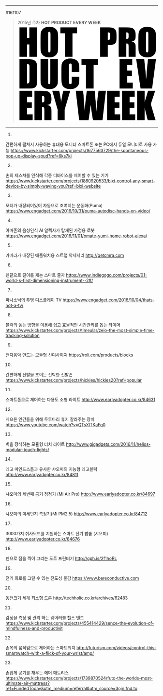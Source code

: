 
---  
#161107  
> 2015년 주차 **HOT PRODUCT EVERY WEEK**  
> ![pic](../image/MAIN.png)  

---  

1.
간편하게 펼쳐서 사용하는 휴대용 모니터
스마트폰 또는 PC에서 듀얼 모니터로 사용 가능
https://www.kickstarter.com/projects/1677563729/the-spontaneous-pop-up-display-spud?ref=6ks7ki

2.
손의 제스쳐를 인식해 각종 디바이스를 제어할 수 있는 기기
https://www.kickstarter.com/projects/1860920533/bixi-control-any-smart-device-by-simply-waving-you?ref=bixi-website

3.
모터가 내장되어있어 자동으로 조여지는 운동화(Puma)
https://www.engadget.com/2016/10/31/puma-autodisc-hands-on-video/

4.
아마존의 음성인식 AI 알렉사가 탑재된 가정용 로봇
https://www.engadget.com/2016/11/01/omate-yumi-home-robot-alexa/

5.
카메라가 내장된 애플워치용 스트랩 악세서리
http://getcmra.com

6.
펜끝으로 길이를 재는 스마트 줄자
https://www.indiegogo.com/projects/01-world-s-first-dimensioning-instrument--2#/

7.
파나소닉의 투명 디스플레이 TV
https://www.engadget.com/2016/10/04/thats-not-a-tv/

8.
블럭의 놓는 방향을 이용해 쉽고 효율적인 시간관리를 돕는 타이머
https://www.kickstarter.com/projects/timeular/zeio-the-most-simple-time-tracking-solution

9.
전자음악 만드는 모듈형 신디사이져
https://roli.com/products/blocks

10.
간편하게 신발을 조이는 신박한 신발끈
https://www.kickstarter.com/projects/hickies/hickies20?ref=popular

11.
스마트폰으로 제어하는 다용도 소형 라이트
http://www.earlyadopter.co.kr/84631

12.
게으른 인간들을 위해 두루마리 휴지 잘라주는 장치
https://www.youtube.com/watch?v=QTsXlTKaFq0

13.
벽을 장식하는 모듈형 터치 라이트
http://www.gigadgets.com/2016/11/helios-modular-touch-lights/

14.
레고 마인드스톰과 유사한 샤오미의 지능형 레고블럭 
http://www.earlyadopter.co.kr/84811

15.
샤오미의 세번째 공기 청정기 (Mi Air Pro)
http://www.earlyadopter.co.kr/84697

16.
샤오미의 미세먼지 측정기(Mi PM2.5)
http://www.earlyadopter.co.kr/84712

17.
3000가지 취사모드를 지원하는 스마트 전기 밥솥 (샤오미)
http://www.earlyadopter.co.kr/84676

18.
펜으로 점을 찍어 그리는 도트 프린터기
http://gph.is/2f1hoRL

19.
전기 회로를 그릴 수 있는 전도성 물감
https://www.bareconductive.com

20.
동전크기 세계 최소형 드론
http://techholic.co.kr/archives/62483

21.
감정을 측정 및 관리 하는 웨어러블 헬스 밴드
https://www.kickstarter.com/projects/455414429/sence-the-evolution-of-mindfulness-and-productivit

22.
손목의 움직임으로 제어하는 스마트워치
http://futurism.com/videos/control-this-smartwatch-with-a-flick-of-your-wrist/amp/

23.
손쉽게 공기를 채우는 에어 매트리스
https://www.kickstarter.com/projects/1739870524/futo-the-worlds-most-ultimate-air-mattress?ref=FundedToday&utm_medium=referral&utm_source=3pjn.fnd.to

